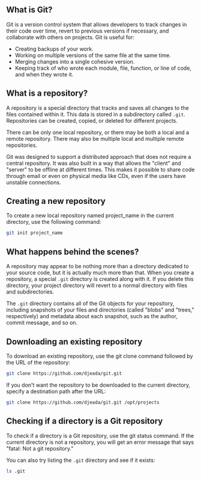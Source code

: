 ## What is Git?

Git is a version control system that allows developers to track changes in their code over time, revert to previous versions if necessary, and collaborate with others on projects. Git is useful for:

* Creating backups of your work.
* Working on multiple versions of the same file at the same time.
* Merging changes into a single cohesive version.
* Keeping track of who wrote each module, file, function, or line of code, and when they wrote it.

## What is a repository?

A repository is a special directory that tracks and saves all changes to the files contained within it. This data is stored in a subdirectory called `.git`. Repositories can be created, copied, or deleted for different projects.

There can be only one local repository, or there may be both a local and a remote repository. There may also be multiple local and multiple remote repositories.

Git was designed to support a distributed approach that does not require a central repository. It was also built in a way that allows the "client" and "server" to be offline at different times. This makes it possible to share code through email or even on physical media like CDs, even if the users have unstable connections.

## Creating a new repository

To create a new local repository named project_name in the current directory, use the following command:

```bash
git init project_name
```

## What happens behind the scenes?

A repository may appear to be nothing more than a directory dedicated to your source code, but it is actually much more than that. When you create a repository, a special `.git` directory is created along with it. If you delete this directory, your project directory will revert to a normal directory with files and subdirectories.

The `.git` directory contains all of the Git objects for your repository, including snapshots of your files and directories (called "blobs" and "trees," respectively) and metadata about each snapshot, such as the author, commit message, and so on.

## Downloading an existing repository

To download an existing repository, use the git clone command followed by the URL of the repository:

```bash
git clone https://github.com/djeada/git.git
```

If you don't want the repository to be downloaded to the current directory, specify a destination path after the URL:

```bash
git clone https://github.com/djeada/git.git /opt/projects
```

## Checking if a directory is a Git repository

To check if a directory is a Git repository, use the git status command. If the current directory is not a repository, you will get an error message that says "fatal: Not a git repository."

You can also try listing the `.git` directory and see if it exists:

```bash
ls .git
```
